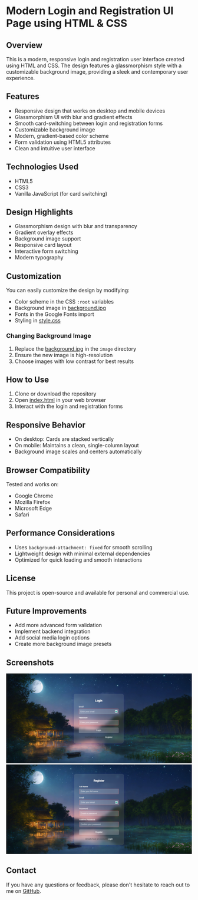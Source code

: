 # Modern Login and Registration UI Page using HTML & CSS

## Overview
This is a modern, responsive login and registration user interface created using HTML and CSS. The design features a glassmorphism style with a customizable background image, providing a sleek and contemporary user experience.

## Features
- Responsive design that works on desktop and mobile devices
- Glassmorphism UI with blur and gradient effects
- Smooth card-switching between login and registration forms
- Customizable background image
- Modern, gradient-based color scheme
- Form validation using HTML5 attributes
- Clean and intuitive user interface

## Technologies Used
- HTML5
- CSS3
- Vanilla JavaScript (for card switching)

## Design Highlights
- Glassmorphism design with blur and transparency
- Gradient overlay effects
- Background image support
- Responsive card layout
- Interactive form switching
- Modern typography

## Customization
You can easily customize the design by modifying:
- Color scheme in the CSS `:root` variables
- Background image in [background.jpg](cci:7://file:///e:/Basic%20Register%20&%20Login%20UI%20page%20%28HTML,%20CSS%29/image/background.jpg:0:0-0:0)
- Fonts in the Google Fonts import
- Styling in [style.css](cci:7://file:///e:/Basic%20Register%20&%20Login%20UI%20page%20%28HTML,%20CSS%29/style.css:0:0-0:0)

### Changing Background Image
1. Replace the [background.jpg](cci:7://file:///e:/Basic%20Register%20&%20Login%20UI%20page%20%28HTML,%20CSS%29/image/background.jpg:0:0-0:0) in the `image` directory
2. Ensure the new image is high-resolution
3. Choose images with low contrast for best results

## How to Use
1. Clone or download the repository
2. Open [index.html](cci:7://file:///e:/Basic%20Register%20&%20Login%20UI%20page%20%28HTML,%20CSS%29/index.html:0:0-0:0) in your web browser
3. Interact with the login and registration forms

## Responsive Behavior
- On desktop: Cards are stacked vertically
- On mobile: Maintains a clean, single-column layout
- Background image scales and centers automatically

## Browser Compatibility
Tested and works on:
- Google Chrome
- Mozilla Firefox
- Microsoft Edge
- Safari

## Performance Considerations
- Uses `background-attachment: fixed` for smooth scrolling
- Lightweight design with minimal external dependencies
- Optimized for quick loading and smooth interactions

## License
This project is open-source and available for personal and commercial use.

## Future Improvements
- Add more advanced form validation
- Implement backend integration
- Add social media login options
- Create more background image presets

## Screenshots
![Login UI](image.png)
![Registration UI](image-1.png)

## Contact
If you have any questions or feedback, please don't hesitate to reach out to me on [GitHub](https://github.com/JiteshKumar9).
